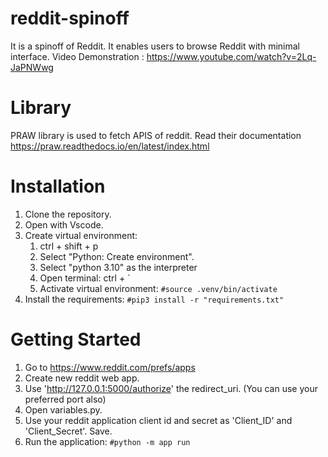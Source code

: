 # reddit-spinoff
It is a spinoff of Reddit. It enables users to browse Reddit with minimal interface. 
Video Demonstration : https://www.youtube.com/watch?v=2Lq-JaPNWwg

# Library
PRAW library is used to fetch APIS of reddit. Read their documentation https://praw.readthedocs.io/en/latest/index.html

# Installation
1. Clone the repository.
2. Open with Vscode.
3. Create virtual environment:
    1. ctrl + shift + p
    2. Select "Python: Create environment".
    3. Select "python 3.10" as the interpreter
    4. Open terminal: ctrl + `
    5. Activate virtual environment: ```#source .venv/bin/activate```
4. Install the requirements: ```#pip3 install -r "requirements.txt"```

# Getting Started
1. Go to https://www.reddit.com/prefs/apps
2. Create new reddit web app.
3. Use 'http://127.0.0.1:5000/authorize' the redirect_uri. (You can use your preferred port also)
4. Open variables.py. 
5. Use your reddit application client id and secret as 'Client_ID' and 'Client_Secret'. Save.
6. Run the application: ```#python -m app run```